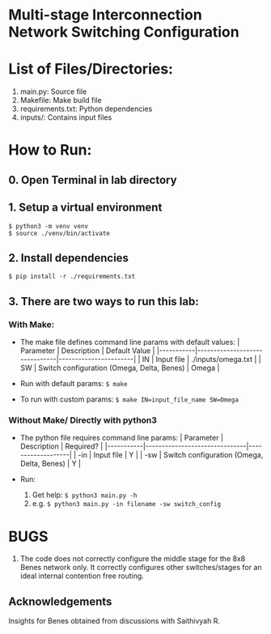#  Multi-stage Interconnection Network Switching Configuration

# List of Files/Directories:
1. main.py: Source file 
2. Makefile: Make build file
3. requirements.txt: Python dependencies 
4. inputs/: Contains input files

# How to Run:

## 0. Open Terminal in lab directory

## 1. Setup a virtual environment 
 ```
 $ python3 -m venv venv
 $ source ./venv/bin/activate
 ```
## 2. Install dependencies
 ```
 $ pip install -r ./requirements.txt
 ```
## 3. There are two ways to run this lab:
### With Make:

* The make file defines command line params with default values:
    | Parameter | Description                   | Default Value         |
    |-----------|-------------------------------|-----------------------|
    | IN        | Input file                    | ./inputs/omega.txt    |
    | SW        | Switch configuration (Omega, Delta, Benes) | Omega    |
        
* Run with default params: ```$ make```

* To run with custom params: ```$ make IN=input_file_name SW=Omega```
            
### Without Make/ Directly with python3

* The python file requires command line params:
    | Parameter | Description                   | Required?         |
    |-----------|-------------------------------|-------------------|
    | -in       | Input file                    | Y                 |
    | -sw       | Switch configuration (Omega, Delta, Benes) | Y    |

* Run:
    1. Get help: ```$ python3 main.py -h```
    2. e.g. ```$ python3 main.py -in filename -sw switch_config```

# BUGS
1. The code does not correctly configure the middle stage for the 8x8 Benes network only. It correctly configures other switches/stages for an ideal internal contention free routing.

## Acknowledgements

Insights for Benes obtained from discussions with Saithivyah R.